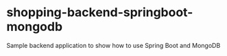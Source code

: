 # shopping-backend-springboot-mongodb
Sample backend application to show how to use Spring Boot and MongoDB
